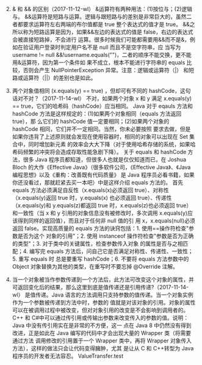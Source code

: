 2. & 和 && 的区别（2017-11-12-wl） &运算符有两种用法：(1)按位与；(2)逻辑与。
&&运算符是短路与运算。逻辑与跟短路与的差别是非常巨大的，虽然二者都要求运算符左右两端的布尔值都是
true 整个表达式的值才是 true。
&&之所以称为短路运算是因为，如果&&左边的表达式的值是 false，右边的表达式会被直接短路掉，不会进行
运算。很多时候我们可能都需要用&&而不是&，例如在验证用户登录时判定用户名不是 null 而且不是空字符串，应
当写为 username != null &&!username.equals("")，二者的顺序不能交换，更不能用&运算符，因为第一个条件如
果不成立，根本不能进行字符串的 equals 比较，否则会产生 NullPointerException 异常。注意：逻辑或运算符（|）
和短路或运算符（||）的差别也是如此。

4. 两个对象值相同 (x.equals(y) == true) ，但却可有不同的 hashCode，这句
话对不对？（2017-11-14-wl）
不对，如果两个对象 x 和 y 满足 x.equals(y) == true，它们的哈希码（hashCode）应当相同。
Java 对于 eqauls 方法和 hashCode 方法是这样规定的：(1)如果两个对象相同（equals 方法返回 true），那
么它们的 hashCode 值一定要相同；(2)如果两个对象的 hashCode 相同，它们并不一定相同。当然，你未必要按照
要求去做，但是如果你违背了上述原则就会发现在使用容器时，相同的对象可以出现在 Set 集合中，同时增加新元素
的效率会大大下降（对于使用哈希存储的系统，如果哈希码频繁的冲突将会造成存取性能急剧下降）。
关于 equals 和 hashCode 方法，很多 Java 程序员都知道，但很多人也就是仅仅知道而已，在 Joshua Bloch
的大作《Effective Java》（很多软件公司，《Effective Java》、《Java 编程思想》以及《重构：改善既有代码质量》
是 Java 程序员必看书籍，如果你还没看过，那就赶紧去买一本吧）中是这样介绍 equals 方法的。
首先 equals 方法必须满足自反性（x.equals(x)必须返回 true）、对称性（x.equals(y)返回 true 时，y.equals(x)
也必须返回 true）、传递性（x.equals(y)和 y.equals(z)都返回 true 时，x.equals(z)也必须返回 true）和一致性（当
x 和 y 引用的对象信息没有被修改时，多次调用 x.equals(y)应该得到同样的返回值），而且对于任何非 null 值的引
用 x，x.equals(null)必须返回 false。实现高质量的 equals 方法的诀窍包括：1. 使用==操作符检查"参数是否为这个
对象的引用"；2. 使用 instanceof 操作符检查"参数是否为正确的类型"；3. 对于类中的关键属性，检查参数传入对象
的属性是否与之相匹配；4. 编写完 equals 方法后，问自己它是否满足对称性、传递性、一致性；5. 重写 equals 时
总是要重写 hashCode；6. 不要将 equals 方法参数中的 Object 对象替换为其他的类型，在重写时不要忘掉
@Override 注解。

6. 当一个对象被当作参数传递到一个方法后，此方法可改变这个对象的属性，并
可返回变化后的结果，那么这里到底是值传递还是引用传递?（2017-11-14-wl）
是值传递。Java 语言的方法调用只支持参数的值传递。当一个对象实例作为一个参数被传递到方法中时，参数的
值就是对该对象的引用。对象的属性可以在被调用过程中被改变，但对对象引用的改变是不会影响到调用者的。C++
和 C#中可以通过传引用或传输出参数来改变传入的参数的值。说明：Java 中没有传引用实在是非常的不方便，这一
点在 Java 8 中仍然没有得到改进，正是如此在 Java 编写的代码中才会出现大量的 Wrapper 类（将需要通过方法
调用修改的引用置于一个 Wrapper 类中，再将 Wrapper 对象传入方法），这样的做法只会让代码变得臃肿，尤其
是让从 C 和 C++转型为 Java 程序员的开发者无法容忍。
ValueTransfer.test
